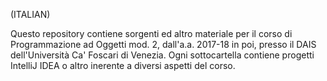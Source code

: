 (ITALIAN)

Questo repository contiene sorgenti ed altro materiale per il corso di Programmazione ad Oggetti mod. 2, dall'a.a. 2017-18 in poi, presso il DAIS dell'Università Ca' Foscari di Venezia.
Ogni sottocartella contiene progetti IntelliJ IDEA o altro inerente a diversi aspetti del corso.

